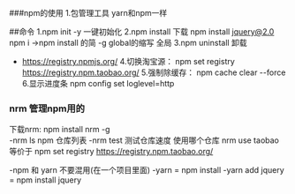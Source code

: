 ﻿###npm的使用
1.包管理工具 yarn和npm一样

##命令
1.npm init -y  一键初始化
2.npm install  下载 npm install jquery@2.0  npm i ->npm install 的简  -g  global的缩写 全局
3.npm uninstall 卸载
 - https://registry.npmjs.org/
 4.切换淘宝源：
 npm set registry https://registry.npm.taobao.org/
 5.强制除缓存：
 npm cache clear --force  
6.显示进度条
npm config set loglevel=http


 ### nrm 管理npm用的
下载nrm:   npm install nrm -g   
-nrm ls npm 仓库列表
-nrm test 测试仓库速度
使用哪个仓库 nrm use taobao 等价于 npm set registry https://registry.npm.taobao.org/

-npm 和 yarn 不要混用(在一个项目里面)
-yarn = npm install
-yarn add jquery = npm install jquery 